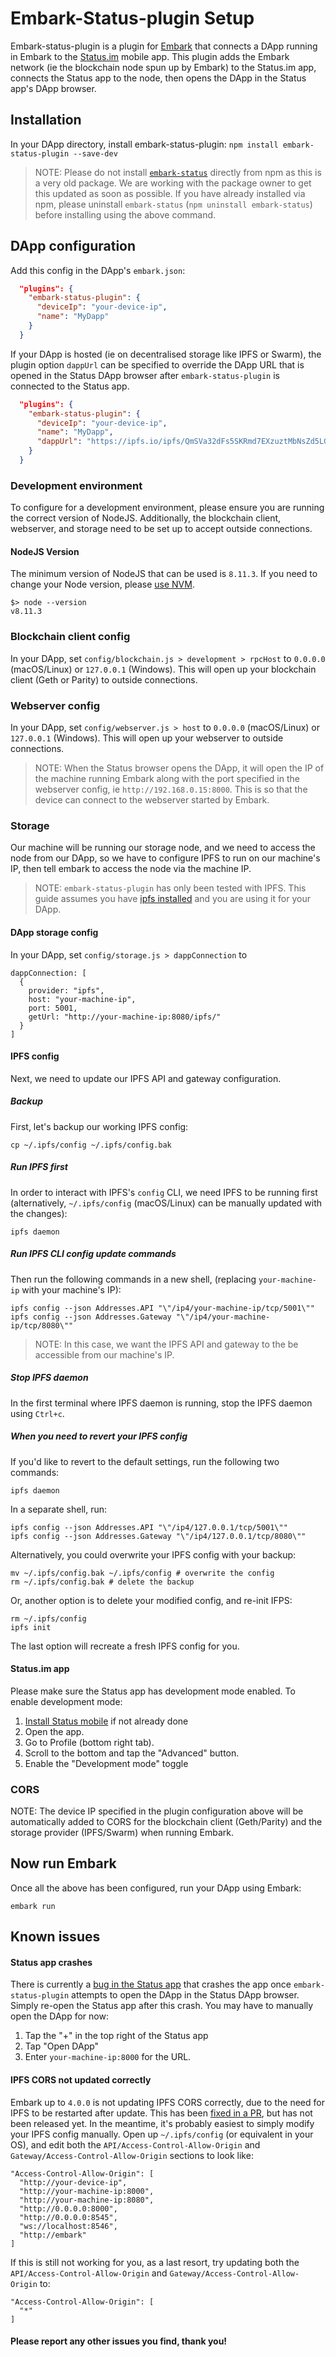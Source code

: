 # Embark-Status-plugin Setup
Embark-status-plugin is a plugin for [Embark](https://github.com/embark-framework/embark) that connects a DApp running in Embark to the [Status.im](https://github.com/status-im/status-react) mobile app. This plugin adds the Embark network (ie the blockchain node spun up by Embark) to the Status.im app, connects the Status app to the node, then opens the DApp in the Status app's DApp browser.

## Installation
In your DApp directory, install embark-status-plugin:
```npm install embark-status-plugin --save-dev```
> NOTE: Please do not install [`embark-status`](https://www.npmjs.com/package/embark-status) directly from npm as this is a very old package. We are working with the package owner to get this updated as soon as possible. If you have already installed via npm, please uninstall `embark-status` (`npm uninstall embark-status`) before installing using the above command. 

## DApp configuration
Add this config in the DApp's `embark.json`:

```Json
  "plugins": {
    "embark-status-plugin": {
      "deviceIp": "your-device-ip",
      "name": "MyDapp"
    }
  }
```
If your DApp is hosted (ie on decentralised storage like IPFS or Swarm), the plugin option `dappUrl` can be specified to override the DApp URL that is opened in the Status DApp browser after `embark-status-plugin` is connected to the Status app.
```Json
  "plugins": {
    "embark-status-plugin": {
      "deviceIp": "your-device-ip",
      "name": "MyDapp",
      "dappUrl": "https://ipfs.io/ipfs/QmSVa32dFs5SKRmd7EXzuztMbNsZd5LGpCoU1keSrxo9BK"
    }
  }
```
### Development environment
To configure for a development environment, please ensure you are running the correct version of NodeJS. Additionally, the blockchain client, webserver, and storage need to be set up to accept outside connections.
#### NodeJS Version
The minimum version of NodeJS that can be used is `8.11.3`. If you need to change your Node version, please [use NVM](https://github.com/creationix/nvm).
```
$> node --version
v8.11.3
```
### Blockchain client config
In your DApp, set `config/blockchain.js > development > rpcHost` to `0.0.0.0` (macOS/Linux) or `127.0.0.1` (Windows). This will open up your blockchain client (Geth or Parity) to outside connections.
### Webserver config
In your DApp, set `config/webserver.js > host` to `0.0.0.0` (macOS/Linux) or `127.0.0.1` (Windows). This will open up your webserver to outside connections.
> NOTE: When the Status browser opens the DApp, it will open the IP of the machine running Embark along with the port specified in the webserver config, ie `http://192.168.0.15:8000`. This is so that the device can connect to the webserver started by Embark.
### Storage
Our machine will be running our storage node, and we need to access the node from our DApp, so we have to configure IPFS to run on our machine's IP, then tell embark to access the node via the machine IP.
> NOTE: `embark-status-plugin` has only been tested with IPFS. This guide assumes you have [ipfs installed](https://docs.ipfs.io/introduction/install/) and you are using it for your DApp.

#### DApp storage config
In your DApp, set `config/storage.js > dappConnection` to
```
dappConnection: [
  {
    provider: "ipfs",
    host: "your-machine-ip",
    port: 5001,
    getUrl: "http://your-machine-ip:8080/ipfs/"
  }
]
```
#### IPFS config
Next, we need to update our IPFS API and gateway configuration. 

##### Backup
First, let's backup our working IPFS config:
```
cp ~/.ipfs/config ~/.ipfs/config.bak
```
##### Run IPFS first
In order to interact with IPFS's `config` CLI, we need IPFS to be running first (alternatively, `~/.ipfs/config` (macOS/Linux) can be manually updated with the changes):
```
ipfs daemon
```
##### Run IPFS CLI config update commands
Then run the following commands in a new shell, (replacing `your-machine-ip` with your machine's IP):
```
ipfs config --json Addresses.API "\"/ip4/your-machine-ip/tcp/5001\""
ipfs config --json Addresses.Gateway "\"/ip4/your-machine-ip/tcp/8080\""
```
> NOTE: In this case, we want the IPFS API and gateway to the be accessible from our machine's IP.

##### Stop IPFS daemon
In the first terminal where IPFS daemon is running, stop the IPFS daemon using `Ctrl+c`.

##### When you need to revert your IPFS config
If you'd like to revert to the default settings, run the following two commands:
```
ipfs daemon
```
In a separate shell, run:
```
ipfs config --json Addresses.API "\"/ip4/127.0.0.1/tcp/5001\""
ipfs config --json Addresses.Gateway "\"/ip4/127.0.0.1/tcp/8080\""
```
Alternatively, you could overwrite your IPFS config with your backup:
```
mv ~/.ipfs/config.bak ~/.ipfs/config # overwrite the config
rm ~/.ipfs/config.bak # delete the backup
```
Or, another option is to delete your modified config, and re-init IFPS:
```
rm ~/.ipfs/config
ipfs init
```
The last option will recreate a fresh IPFS config for you.
#### Status.im app
Please make sure the Status app has development mode enabled. To enable development mode: 
1. [Install Status mobile](https://status.im/) if not already done
1. Open the app.
2. Go to Profile (bottom right tab).
3. Scroll to the bottom and tap the "Advanced" button.
4. Enable the "Development mode" toggle

### CORS
NOTE: The device IP specified in the plugin configuration above will be automatically added to CORS for the blockchain client (Geth/Parity) and the storage provider (IPFS/Swarm) when running Embark. 

## Now run Embark
Once all the above has been configured, run your DApp using Embark:
```
embark run
```

## Known issues
#### Status app crashes
There is currently a [bug in the Status app](https://github.com/status-im/status-react/issues/6872) that crashes the app once `embark-status-plugin` attempts to open the DApp in the Status DApp browser. Simply re-open the Status app after this crash. You may have to manually open the DApp for now:
1. Tap the "+" in the top right of the Status app
2. Tap "Open DApp"
3. Enter `your-machine-ip:8000` for the URL.

#### IPFS CORS not updated correctly
Embark up to `4.0.0` is not updating IPFS CORS correctly, due to the need for IPFS to be restarted after update. This has been [fixed in a PR](https://github.com/embark-framework/embark/pull/1458), but has not been released yet. In the meantime, it's probably easiest to simply modify your IPFS config manually. Open up `~/.ipfs/config` (or equivalent in your OS), and edit both the `API/Access-Control-Allow-Origin` and `Gateway/Access-Control-Allow-Origin` sections to look like:
```
"Access-Control-Allow-Origin": [
  "http://your-device-ip",
  "http://your-machine-ip:8000",
  "http://your-machine-ip:8080",
  "http://0.0.0.0:8000",
  "http://0.0.0.0:8545",
  "ws://localhost:8546",
  "http://embark"
]
```
If this is still not working for you, as a last resort, try updating both the `API/Access-Control-Allow-Origin` and `Gateway/Access-Control-Allow-Origin` to:
```
"Access-Control-Allow-Origin": [
  "*"
]
```
#### Please report any other issues you find, thank you!
